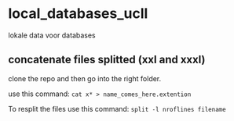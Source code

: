 # local_databases_ucll
lokale data voor databases

## concatenate files splitted (xxl and xxxl)
clone the repo and then go into the right folder. 

use this command:
`cat x* > name_comes_here.extention`

To resplit the files use this command: `split -l nroflines filename`